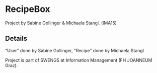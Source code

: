 # RecipeBox

Project by Sabine Gollinger & Michaela Stangl. (IMA15)

## Details

"User" done by Sabine Gollinger, "Recipe" done by Michaela Stangl

Project is part of SWENGS at Information Management (FH JOANNEUM Graz).
